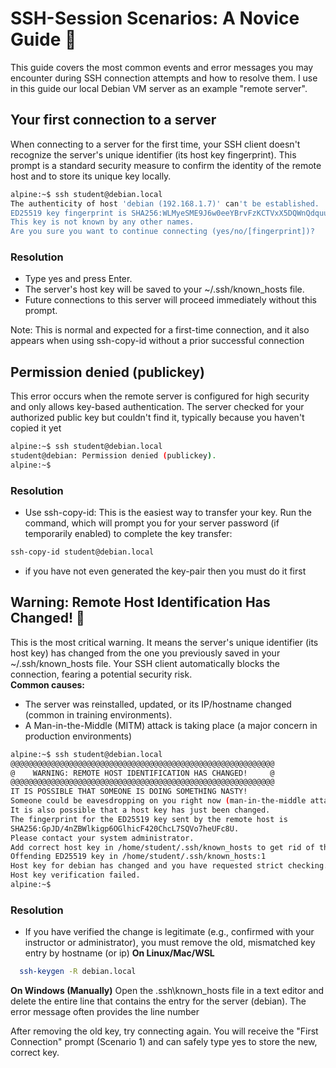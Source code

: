 
# SSH-Session Scenarios: A Novice Guide 🚀

This guide covers the most common events and error messages you may encounter during SSH connection attempts and how to resolve them. I use in this guide our local Debian VM server as an example "remote server". 

## Your first connection to a server  

When connecting to a server for the first time, your SSH client doesn't recognize the server's unique identifier (its host key fingerprint). This prompt is a standard security measure to confirm the identity of the remote host and to store its unique key locally.

````bash
alpine:~$ ssh student@debian.local
The authenticity of host 'debian (192.168.1.7)' can't be established.
ED25519 key fingerprint is SHA256:WLMyeSME9J6w0eeYBrvFzKCTVxX5DQWnQdquu13JnSY.
This key is not known by any other names.
Are you sure you want to continue connecting (yes/no/[fingerprint])?
````
### Resolution  
- Type yes and press Enter.
- The server's host key will be saved to your ~/.ssh/known_hosts file.
- Future connections to this server will proceed immediately without this prompt.

Note: This is normal and expected for a first-time connection, and it also appears when using ssh-copy-id without a prior successful connection 


## Permission denied (publickey)  
This error occurs when the remote server is configured for high security and only allows key-based authentication. The server checked for your authorized public key but couldn't find it, typically because you haven't copied it yet

````bash
alpine:~$ ssh student@debian.local
student@debian: Permission denied (publickey).
alpine:~$
````
### Resolution

- Use ssh-copy-id: This is the easiest way to transfer your key. Run the command, which will prompt you for your server password (if temporarily enabled) to complete the key transfer:
```bash
ssh-copy-id student@debian.local
```
- if you have not even generated the key-pair then you must do it first

## Warning: Remote Host Identification Has Changed! 🚨 
This is the most critical warning. It means the server's unique identifier (its host key) has changed from the one you previously saved in your ~/.ssh/known_hosts file. Your SSH client automatically blocks the connection, fearing a potential security risk.  
**Common causes:** 
- The server was reinstalled, updated, or its IP/hostname changed (common in training environments).
- A Man-in-the-Middle (MITM) attack is taking place (a major concern in production environments)

````bash
alpine:~$ ssh student@debian.local
@@@@@@@@@@@@@@@@@@@@@@@@@@@@@@@@@@@@@@@@@@@@@@@@@@@@@@@@@@@
@    WARNING: REMOTE HOST IDENTIFICATION HAS CHANGED!     @
@@@@@@@@@@@@@@@@@@@@@@@@@@@@@@@@@@@@@@@@@@@@@@@@@@@@@@@@@@@
IT IS POSSIBLE THAT SOMEONE IS DOING SOMETHING NASTY!
Someone could be eavesdropping on you right now (man-in-the-middle attack)!
It is also possible that a host key has just been changed.
The fingerprint for the ED25519 key sent by the remote host is
SHA256:GpJD/4nZBWlkigp6OGlhicF420ChcL7SQVo7heUFc8U.
Please contact your system administrator.
Add correct host key in /home/student/.ssh/known_hosts to get rid of this message.
Offending ED25519 key in /home/student/.ssh/known_hosts:1
Host key for debian has changed and you have requested strict checking.
Host key verification failed.
alpine:~$
````
### Resolution  

- If you have verified the change is legitimate (e.g., confirmed with your instructor or administrator), you must remove the old, mismatched key entry by hostname (or ip)
**On Linux/Mac/WSL**
```bash
  ssh-keygen -R debian.local
```
**On Windows (Manually)**
Open the \.ssh\known_hosts file in a text editor and delete the entire line that contains the entry for the server (debian). The error message often provides the line number

After removing the old key, try connecting again. You will receive the "First Connection" prompt (Scenario 1) and can safely type yes to store the new, correct key.

